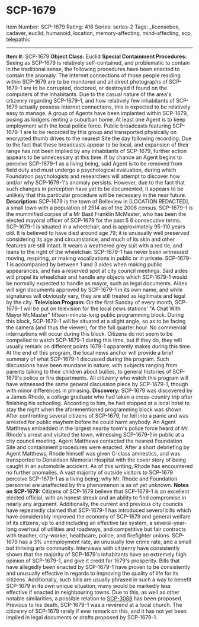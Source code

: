 # SCP-1679
Item Number: SCP-1679
Rating: 418
Series: series-2
Tags: _licensebox, cadaver, euclid, humanoid, location, memory-affecting, mind-affecting, scp, telepathic

---

**Item #:** SCP-1679
**Object Class:** Euclid
**Special Containment Procedures:** Seeing as SCP-1679 is relatively self-contained, and problematic to contain in the traditional sense, the following procedures have been enacted to contain the anomaly.
The Internet connections of those people residing within SCP-1679 are to be monitored and all direct photographs of SCP-1679-1 are to be corrupted, doctored, or destroyed if found on the computers of the inhabitants. Due to the casual nature of the area's citizenry regarding SCP-1679-1, and how relatively few inhabitants of SCP-1679 actually possess Internet connections, this is expected to be relatively easy to manage.
A group of Agents have been implanted within SCP-1679, posing as lodgers renting a suburban home. At least one Agent is to keep employment with the local police force.
Public broadcasts featuring SCP-1679-1 are to be recorded by this group and transported physically on encrypted thumb drives to the nearest Site the day following recording. Due to the fact that these broadcasts appear to be local, and expansion of their range has not been implied by any inhabitants of SCP-1679, further action appears to be unnecessary at this time.
If by chance an Agent begins to perceive SCP-1679-1 as a living being, said Agent is to be removed from field duty and must undergo a psychological evaluation, during which Foundation psychologists and researchers will attempt to discover how and/or why SCP-1679-1's anomaly persists. However, due to the fact that such changes in perception have yet to be documented, it appears to be unlikely that this particular procedure will be necessary in the near future.
**Description:** SCP-1679 is the town of Belleview in [LOCATION REDACTED], a small town with a population of 2514 as of the 2008 census. SCP-1679-1 is the mummified corpse of a Mr Basil Franklin McMaster, who has been the elected mayoral officer of SCP-1679 for the past 5 6 consecutive terms.
SCP-1679-1 is situated in a wheelchair, and is approximately 95-110 years old. It is believed to have died around age 79; it is unusually well preserved considering its age and circumstance, and much of its skin and other features are still intact. It wears a weathered grey suit with a red tie, and leans to the right of the wheelchair. SCP-1679-1 has never been witnessed moving, respiring, or making vocalizations in public or in private.
SCP-1679-1 is accompanied by between 1 and 3 aides when making public appearances, and has a reserved spot at city council meetings. Said aides will propel its wheelchair and handle any objects which SCP-1679-1 would be normally expected to handle as mayor, such as legal documents. Aides will sign documents approved by SCP-1679-1 in its own name, and while signatures will obviously vary, they are still treated as legitimate and legal by the city.
**Television Program:** On the first Sunday of every month, SCP-1679-1 will be put on television for the local news stations' "A Chat With Mayor McMaster" fifteen-minute-long public programming block. During this block, SCP-1679-1 will be situated at a slight angle, so as to be facing the camera (and thus the viewer), for the full quarter hour. No commercial interruptions will occur during this block. Citizens do not seem to be compelled to watch SCP-1679-1 during this time, but if they do, they will usually remark on different points 1679-1 apparently makes during this time.
At the end of this program, the local news anchor will provide a brief summary of what SCP-1679-1 discussed during the program. Such discussions have been mundane in nature, with subjects ranging from parents talking to their children about bullies, to general histories of SCP-1679's police or fire departments. All citizenry who watch this program will have witnessed the same general discussion piece by SCP-1679-1, though with minor differences in phrasing.
**Discovery:** SCP-1679 was discovered by a James Rhode, a college graduate who had taken a cross-country trip after finishing his schooling. According to him, he had stopped at a local hotel to stay the night when the aforementioned programming block was shown. After confronting several citizens of SCP-1679, he fell into a panic and was arrested for public mayhem before he could harm anybody.
An Agent Matthews embedded in the largest nearby town's police force heard of Mr. Rhode's arrest and visited the town, witnessing SCP-1679-1 in public at a city council meeting. Agent Matthews contacted the nearest Foundation Site and containment procedures were enacted. After a short debriefing by Agent Matthews, Rhode himself was given C-class amnestics, and was transported to Donaldson Memorial Hospital with the cover story of being caught in an automobile accident. As of this writing, Rhode has encountered no further anomalies.
A vast majority of outside visitors to SCP-1679 perceive SCP-1679-1 as a living being; why Mr. Rhode and Foundation personnel are unaffected by this phenomenon is as of yet unknown.
**Notes on SCP-1679:** Citizens of SCP-1679 believe that SCP-1679-1 is an excellent elected official, with an honest streak and an ability to find compromise in nearly any argument. Additionally, the current and previous city councils have repeatedly claimed that SCP-1679-1 has introduced several bills which have considerably improved the economy of SCP-1679 and general welfare of its citizens, up to and including an effective tax system, a several-year-long overhaul of utilities and roadways, and competitive but fair contracts with teacher, city-worker, healthcare, police, and firefighter unions.
SCP-1679 has a 3% unemployment rate, an unusually low crime rate, and a small but thriving arts community. Interviews with citizenry have consistently shown that the majority of SCP-1679's inhabitants have an extremely high opinion of SCP-1679-1, and give it credit for 1679's prosperity.
Bills that have allegedly been enacted by SCP-1679-1 have proven to be consistently and unusually effective in regards to improving the quality of life for its citizens. Additionally, such bills are usually phrased in such a way to benefit SCP-1679 in its own unique situation; many would be markedly less effective if enacted in neighbouring towns. Due to this, as well as other notable similarities, a possible relation to [SCP-3088](/scp-3088) has been proposed.
Previous to his death, SCP-1679-1 was a reverend at a local church. The citizenry of SCP-1679 rarely if ever remark on this, and it has not yet been implied in legal documents or drafts proposed by SCP-1679-1.